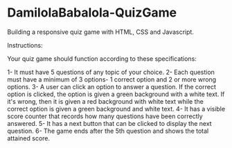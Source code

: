 # DamilolaBabalola-QuizGame

Building a responsive quiz game with HTML, CSS and Javascript.

Instructions:

Your quiz game should function according to these specifications: 

1-  It must have 5 questions of any topic of your choice.
2-  Each question must have a minimum of 3 options- 1 correct option and 2 or more wrong options.
3-  A user can click an option to answer a question. If the correct option is clicked, the option is given a green background with a white     text. If it's wrong, then it is given a red background with white text while the correct option is given a green background and white     text.
4-  It has a visible score counter that records how many questions have been correctly answered.
5-  It has a next button that can be clicked to display the next question.
6-  The game ends after the 5th question and shows the total attained score.
